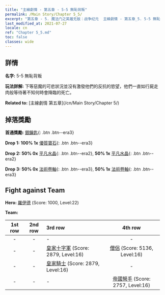 ```yaml
---
title: "主線劇情 - 第五章 - 5-5 無恥背叛"
permalink: /Main Story/Chapter 5_5/
excerpt: "第五章 - 5. 魔法门之英雄无敌：战争纪元  主線劇情 - 第五章_5. 5-5 無恥背叛"
last_modified_at: 2021-07-27
locale: cn
ref: "Chapter 5_5.md"
toc: false
classes: wide
---
```


## 詳情

 **名字:** 5-5 無恥背叛

 **玩法詳解:** 下等惡魔的可悲狀況並沒有激發他們的反抗的慾望，他們一直如行屍走肉般等待著不知何時會降臨的死亡。

 **Related to:** [主線劇情 第五章](/cn/Main Story/Chapter 5/)

## 掉落獎勵

 **首通獎勵:** [銀鑰匙](/cn/Items/con_693/){: .btn .btn--era3}

 **Drop 1:** **100% 1x** [優質寶石](/cn/Items/mat_16/){: .btn .btn--era3}

 **Drop 2:** **50% 0x** [平凡水晶](/cn/Items/mat_11/){: .btn .btn--era2}, **50% 1x** [平凡水晶](/cn/Items/mat_11/){: .btn .btn--era2}

 **Drop 3:** **50% 0x** [法術卷軸](/cn/Items/con_694/){: .btn .btn--era3}, **50% 1x** [法術卷軸](/cn/Items/con_694/){: .btn .btn--era3}


## Fight against Team
 **Hero:** [羅伊德](/cn/heroes/Ryland/) (Score: 1000, Level:22)

 **Team:**


  | 1st row | 2nd row | 3rd row | 4th row |
  |:----:|:----:|:----|:----:|
  | - | - | - | - |
  | - | - | [皇家十字軍](/cn/units/Swordsman/) (Score: 2879, Level:16)  | [僧侶](/cn/units/Monk/) (Score: 5136, Level:16)  |
  | - | - | [皇家騎士](/cn/units/Cavalier/) (Score: 2879, Level:16)  | - |
  | - | - | - | [帝國弩手](/cn/units/Marksman/) (Score: 2757, Level:16)  |


